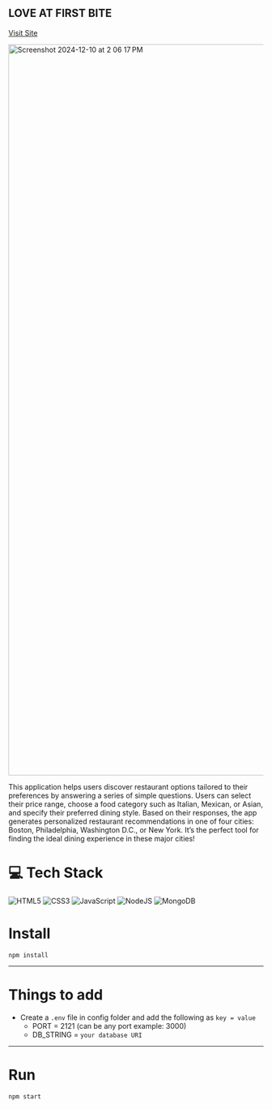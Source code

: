 ## LOVE AT FIRST BITE
<a href="https://loveatfirstbite.onrender.com/" rel="love at first bite">Visit Site</a>


<img width="1443" alt="Screenshot 2024-12-10 at 2 06 17 PM" src="https://github.com/user-attachments/assets/87031298-2b89-46c5-807d-4d83f9870aab">
<p>This application helps users discover restaurant options tailored to their preferences by answering a series of simple questions. Users can select their price range, choose a food category such as Italian, Mexican, or Asian, and specify their preferred dining style. Based on their responses, the app generates personalized restaurant recommendations in one of four cities: Boston, Philadelphia, Washington D.C., or New York. It’s the perfect tool for finding the ideal dining experience in these major cities!</p>

# 💻 Tech Stack
<!-- Badges from https://github.com/Ileriayo/markdown-badges -->
![HTML5](https://img.shields.io/badge/html5-%23E34F26.svg?style=for-the-badge&logo=html5&logoColor=white)
![CSS3](https://img.shields.io/badge/css3-%231572B6.svg?style=for-the-badge&logo=css3&logoColor=white)
![JavaScript](https://img.shields.io/badge/javascript-%23323330.svg?style=for-the-badge&logo=javascript&logoColor=%23F7DF1E)
![NodeJS](https://img.shields.io/badge/node.js-6DA55F?style=for-the-badge&logo=node.js&logoColor=white)
![MongoDB](https://img.shields.io/badge/MongoDB-%234ea94b.svg?style=for-the-badge&logo=mongodb&logoColor=white)



# Install

`npm install`

---

# Things to add

- Create a `.env` file in config folder and add the following as `key = value`
  - PORT = 2121 (can be any port example: 3000)
  - DB_STRING = `your database URI`
  
---

# Run

`npm start`
